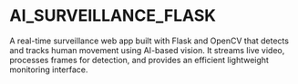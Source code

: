 # AI_SURVEILLANCE_FLASK
A real-time surveillance web app built with Flask and OpenCV that detects and tracks human movement using AI-based vision. It streams live video, processes frames for detection, and provides an efficient lightweight monitoring interface.
